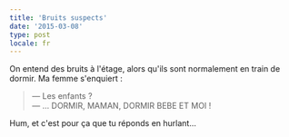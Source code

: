 ```yaml
---
title: 'Bruits suspects'
date: '2015-03-08'
type: post
locale: fr
---
```


On entend des bruits à l'étage, alors qu'ils sont normalement en train de dormir. Ma femme s'enquiert :

> — Les enfants ?  
> — ... DORMIR, MAMAN, DORMIR BEBE ET MOI !

Hum, et c'est pour ça que tu réponds en hurlant...

